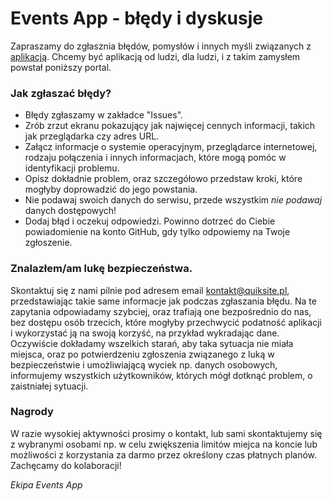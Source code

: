# Events App - błędy i dyskusje

Zapraszamy do zgłasznia błędów, pomysłów i innych myśli związanych z [aplikacją](https://eventsapp.pl). Chcemy być aplikacją od ludzi, dla ludzi, i z takim zamysłem powstał poniższy portal.

### Jak zgłaszać błędy?
- Błędy zgłaszamy w zakładce "Issues".
- Zrób zrzut ekranu pokazujący jak najwięcej cennych informacji, takich jak przeglądarka czy adres URL.
- Załącz informacje o systemie operacyjnym, przeglądarce internetowej, rodzaju połączenia i innych informacjach, które mogą pomóc w identyfikacji problemu.
- Opisz dokładnie problem, oraz szczegółowo przedstaw kroki, które mogłyby doprowadzić do jego powstania.
- Nie podawaj swoich danych do serwisu, przede wszystkim _nie podawaj_ danych dostępowych!
- Dodaj błąd i oczekuj odpowiedzi. Powinno dotrzeć do Ciebie powiadomienie na konto GitHub, gdy tylko odpowiemy na Twoje zgłoszenie.

### Znalazłem/am lukę bezpieczeństwa.
Skontaktuj się z nami pilnie pod adresem email [kontakt@quiksite.pl](mailto:kontakt@quiksite.pl), przedstawiając takie same informacje jak podczas zgłaszania błędu. Na te zapytania odpowiadamy szybciej, oraz trafiają one bezpośrednio do nas, bez dostępu osób trzecich, które mogłyby przechwycić podatność aplikacji i wykorzystać ją na swoją korzyść, na przykład wykradając dane. Oczywiście dokładamy wszelkich starań, aby taka sytuacja nie miała miejsca, oraz po potwierdzeniu zgłoszenia związanego z luką w bezpieczeństwie i umożliwiającą wyciek np. danych osobowych, informujemy wszystkich użytkowników, których mógł dotknąć problem, o zaistniałej sytuacji.

### Nagrody
W razie wysokiej aktywności prosimy o kontakt, lub sami skontaktujemy się z wybranymi osobami np. w celu zwiększenia limitów miejca na koncie lub możliwości z korzystania za darmo przez określony czas płatnych planów. Zachęcamy do kolaboracji!

_Ekipa Events App_
